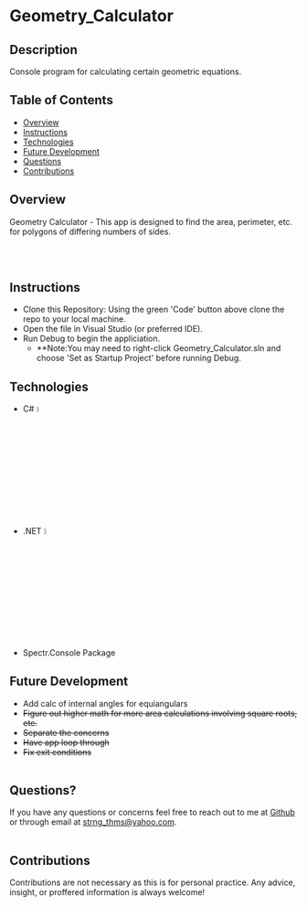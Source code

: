 # Geometry_Calculator

## Description

Console program for calculating certain geometric equations.

## Table of Contents

- [Overview](#overview)
- [Instructions](#instructions)
- [Technologies](#technologies)
- [Future Development](#future-development)
- [Questions](#questions)
- [Contributions](#contributions)

## Overview

Geometry Calculator - This app is designed to find the area, perimeter, etc. for polygons of differing numbers of sides.

  <br></br>

## Instructions

- Clone this Repository:  Using the green 'Code' button above clone the repo to your local machine.
- Open the file in Visual Studio (or preferred IDE).
- Run Debug to begin the appliciation.
    * **Note:You may need to right-click Geometry_Calculator.sln and choose 'Set as Startup Project' before running Debug.
    

## Technologies

- C# <img src="https://cdn.jsdelivr.net/gh/devicons/devicon/icons/csharp/csharp-original.svg" alt="C sharp" width="5%" />      

- .NET <img src="https://cdn.jsdelivr.net/gh/devicons/devicon/icons/dotnetcore/dotnetcore-original.svg" alt="dot Net" width="5%" />

- Spectr.Console Package
          

## Future Development

- Add calc of internal angles for equiangulars
- ~~Figure out higher math for more area calculations involving square roots, etc.~~
- ~~Separate the concerns~~
- ~~Have app loop through~~
- ~~Fix exit conditions~~
  <br></br>

## Questions?

If you have any questions or concerns feel free to reach out to me at [Github](https://github.com/ThomasStrong) or through email at <strng_thms@yahoo.com>.
<br></br>

## Contributions

Contributions are not necessary as this is for personal practice.  Any advice, insight, or proffered information is always welcome!